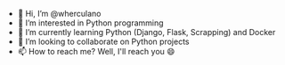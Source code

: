- 👋 Hi, I’m @wherculano
- 👀 I’m interested in Python programming
- 🌱 I’m currently learning Python (Django, Flask, Scrapping) and Docker
- 💞️ I’m looking to collaborate on Python projects
- 📫 How to reach me? Well, I'll reach you :smile:

<!---
wherculano/wherculano is a ✨ special ✨ repository because its `README.md` (this file) appears on your GitHub profile.
You can click the Preview link to take a look at your changes.
--->

